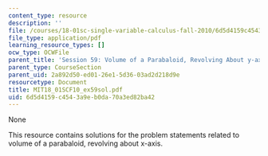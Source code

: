 ```yaml
---
content_type: resource
description: ''
file: /courses/18-01sc-single-variable-calculus-fall-2010/6d5d4159c4543a9eb0da70a3ed82ba42_MIT18_01SCF10_ex59sol.pdf
file_type: application/pdf
learning_resource_types: []
ocw_type: OCWFile
parent_title: 'Session 59: Volume of a Parabaloid, Revolving About y-axis'
parent_type: CourseSection
parent_uid: 2a892d50-ed01-26e1-5d36-03ad2d218d9e
resourcetype: Document
title: MIT18_01SCF10_ex59sol.pdf
uid: 6d5d4159-c454-3a9e-b0da-70a3ed82ba42
---
```

None

This resource contains solutions for the problem statements related to volume of a parabaloid, revolving about x-axis.